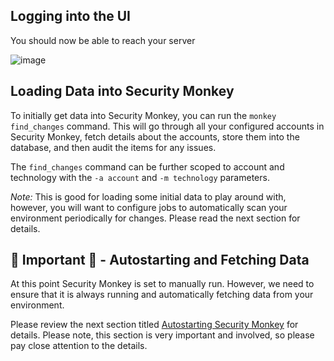 Logging into the UI
-------------------

You should now be able to reach your server

![image](images/resized_login_page-1.png)

Loading Data into Security Monkey
--------------------------------
To initially get data into Security Monkey, you can run the `monkey find_changes` command. This will go through
all your configured accounts in Security Monkey, fetch details about the accounts, store them into the database,
and then audit the items for any issues. 

The `find_changes` command can be further scoped to account and technology with the `-a account` and `-m technology` parameters.

*Note:* This is good for loading some initial data to play around with, however, you will want to configure jobs to automatically
scan your environment periodically for changes.  Please read the next section for details.

🚨 Important 🚨 - Autostarting and Fetching Data
--------------------------------
At this point Security Monkey is set to manually run. However, we need to ensure that it is always running and automatically
fetching data from your environment.

Please review the next section titled [Autostarting Security Monkey](autostarting.md) for details. Please note, this section
is very important and involved, so please pay close attention to the details.